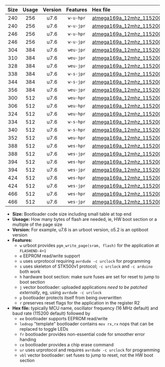 |Size|Usage|Version|Features|Hex file|
|:-:|:-:|:-:|:-:|:--|
|240|256|u7.6|`w-u-hpr`|[atmega169a_12mhz_115200bps_ur.hex](https://raw.githubusercontent.com/stefanrueger/urboot/main//atmega169a_12mhz_115200bps_ur.hex)|
|240|256|u7.6|`w-u-jpr`|[atmega169a_12mhz_115200bps_ur_vbl.hex](https://raw.githubusercontent.com/stefanrueger/urboot/main//atmega169a_12mhz_115200bps_ur_vbl.hex)|
|246|256|u7.6|`w-u-hpr`|[atmega169a_12mhz_115200bps_lednop_ur.hex](https://raw.githubusercontent.com/stefanrueger/urboot/main//atmega169a_12mhz_115200bps_lednop_ur.hex)|
|246|256|u7.6|`w-u-jpr`|[atmega169a_12mhz_115200bps_lednop_ur_vbl.hex](https://raw.githubusercontent.com/stefanrueger/urboot/main//atmega169a_12mhz_115200bps_lednop_ur_vbl.hex)|
|304|384|u7.6|`weu-jpr`|[atmega169a_12mhz_115200bps_ee_ur_vbl.hex](https://raw.githubusercontent.com/stefanrueger/urboot/main//atmega169a_12mhz_115200bps_ee_ur_vbl.hex)|
|310|384|u7.6|`weu-jpr`|[atmega169a_12mhz_115200bps_ee_lednop_ur_vbl.hex](https://raw.githubusercontent.com/stefanrueger/urboot/main//atmega169a_12mhz_115200bps_ee_lednop_ur_vbl.hex)|
|328|384|u7.6|`weu-jpr`|[atmega169a_12mhz_115200bps_ee_lednop_fr_ur_vbl.hex](https://raw.githubusercontent.com/stefanrueger/urboot/main//atmega169a_12mhz_115200bps_ee_lednop_fr_ur_vbl.hex)|
|338|384|u7.6|`w-s-jpr`|[atmega169a_12mhz_115200bps_vbl.hex](https://raw.githubusercontent.com/stefanrueger/urboot/main//atmega169a_12mhz_115200bps_vbl.hex)|
|344|384|u7.6|`w-s-jpr`|[atmega169a_12mhz_115200bps_lednop_vbl.hex](https://raw.githubusercontent.com/stefanrueger/urboot/main//atmega169a_12mhz_115200bps_lednop_vbl.hex)|
|356|384|u7.6|`weu-jpr`|[atmega169a_12mhz_115200bps_ee_lednop_fr_ce_ur_vbl.hex](https://raw.githubusercontent.com/stefanrueger/urboot/main//atmega169a_12mhz_115200bps_ee_lednop_fr_ce_ur_vbl.hex)|
|300|512|u7.6|`weu-hpr`|[atmega169a_12mhz_115200bps_ee_ur.hex](https://raw.githubusercontent.com/stefanrueger/urboot/main//atmega169a_12mhz_115200bps_ee_ur.hex)|
|306|512|u7.6|`weu-hpr`|[atmega169a_12mhz_115200bps_ee_lednop_ur.hex](https://raw.githubusercontent.com/stefanrueger/urboot/main//atmega169a_12mhz_115200bps_ee_lednop_ur.hex)|
|324|512|u7.6|`weu-hpr`|[atmega169a_12mhz_115200bps_ee_lednop_fr_ur.hex](https://raw.githubusercontent.com/stefanrueger/urboot/main//atmega169a_12mhz_115200bps_ee_lednop_fr_ur.hex)|
|334|512|u7.6|`w-s-hpr`|[atmega169a_12mhz_115200bps.hex](https://raw.githubusercontent.com/stefanrueger/urboot/main//atmega169a_12mhz_115200bps.hex)|
|340|512|u7.6|`w-s-hpr`|[atmega169a_12mhz_115200bps_lednop.hex](https://raw.githubusercontent.com/stefanrueger/urboot/main//atmega169a_12mhz_115200bps_lednop.hex)|
|352|512|u7.6|`weu-hpr`|[atmega169a_12mhz_115200bps_ee_lednop_fr_ce_ur.hex](https://raw.githubusercontent.com/stefanrueger/urboot/main//atmega169a_12mhz_115200bps_ee_lednop_fr_ce_ur.hex)|
|388|512|u7.6|`wes-hpr`|[atmega169a_12mhz_115200bps_ee.hex](https://raw.githubusercontent.com/stefanrueger/urboot/main//atmega169a_12mhz_115200bps_ee.hex)|
|388|512|u7.6|`wes-jpr`|[atmega169a_12mhz_115200bps_ee_vbl.hex](https://raw.githubusercontent.com/stefanrueger/urboot/main//atmega169a_12mhz_115200bps_ee_vbl.hex)|
|394|512|u7.6|`wes-hpr`|[atmega169a_12mhz_115200bps_ee_lednop.hex](https://raw.githubusercontent.com/stefanrueger/urboot/main//atmega169a_12mhz_115200bps_ee_lednop.hex)|
|394|512|u7.6|`wes-jpr`|[atmega169a_12mhz_115200bps_ee_lednop_vbl.hex](https://raw.githubusercontent.com/stefanrueger/urboot/main//atmega169a_12mhz_115200bps_ee_lednop_vbl.hex)|
|424|512|u7.6|`wes-hpr`|[atmega169a_12mhz_115200bps_ee_lednop_fr.hex](https://raw.githubusercontent.com/stefanrueger/urboot/main//atmega169a_12mhz_115200bps_ee_lednop_fr.hex)|
|424|512|u7.6|`wes-jpr`|[atmega169a_12mhz_115200bps_ee_lednop_fr_vbl.hex](https://raw.githubusercontent.com/stefanrueger/urboot/main//atmega169a_12mhz_115200bps_ee_lednop_fr_vbl.hex)|
|466|512|u7.6|`wes-hpr`|[atmega169a_12mhz_115200bps_ee_lednop_fr_ce.hex](https://raw.githubusercontent.com/stefanrueger/urboot/main//atmega169a_12mhz_115200bps_ee_lednop_fr_ce.hex)|
|466|512|u7.6|`wes-jpr`|[atmega169a_12mhz_115200bps_ee_lednop_fr_ce_vbl.hex](https://raw.githubusercontent.com/stefanrueger/urboot/main//atmega169a_12mhz_115200bps_ee_lednop_fr_ce_vbl.hex)|

- **Size:** Bootloader code size including small table at top end
- **Useage:** How many bytes of flash are needed, ie, HW boot section or a multiple of the page size
- **Version:** For example, u7.6 is an urboot version, o5.2 is an optiboot version
- **Features:**
  + `w` urboot provides `pgm_write_page(sram, flash)` for the application at `FLASHEND-4+1`
  + `e` EEPROM read/write support
  + `u` uses urprotocol requiring `avrdude -c urclock` for programming
  + `s` uses skeleton of STK500v1 protocol; `-c urclock` and `-c arduino` both work
  + `h` hardware boot section: make sure fuses are set for reset to jump to boot section
  + `j` vector bootloader: uploaded applications *need to be patched externally*, eg, using `avrdude -c urclock`
  + `p` bootloader protects itself from being overwritten
  + `r` preserves reset flags for the application in the register R2
- **Hex file:** typically MCU name, oscillator frequency (16 MHz default) and baud rate (115200 default) followed by
  + `ee` bootloader supports EEPROM read/write
  + `lednop` "template" bootloader contains `mov rx,rx` nops that can be replaced to toggle LEDs
  + `fr` bootloader provides non-essential code for smoother error handing
  + `ce` bootloader provides a chip erase command
  + `ur` uses urprotocol and requires `avrdude -c urclock` for programming
  + `vbl` vector bootloader: set fuses to jump to reset, not the HW boot section
